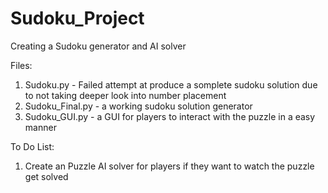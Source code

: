 # Sudoku_Project
Creating a Sudoku generator and AI solver

Files:
1) Sudoku.py       - Failed attempt at produce a somplete sudoku solution due to not taking deeper look into number placement 
2) Sudoku_Final.py - a working sudoku solution generator
3) Sudoku_GUI.py   - a GUI for players to interact with the puzzle in a easy manner

To Do List:
1) Create an Puzzle AI solver for players if they want to watch the puzzle get solved
